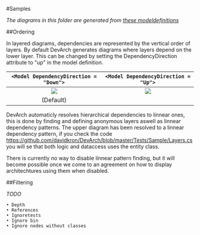 #Samples

*The diagrams in this folder are generated from
[these modeldefinitions](../Architecture)*

##Ordering

In layered diagrams, dependencies are represented by the vertical order of layers.
By default DevArch generates diagrams where layers depend on the lower layer. This can be changed by setting the DependencyDirection attribute to "up" in the model definition.

```<Model DependencyDirection = "Down">``` |```<Model DependencyDirection = "Up">```
:---------------:|:----------------------:
![](Layers.png)  |  ![](LayersReverse.png)
(Default)        |

DevArch automaticly resolves hierarchical dependencies to linnear ones, this is done by finding and defining anonymous layers aswell as linnear dependency patterns. The upper diagram has been resolved to a linnear dependency pattern, if you check the code https://github.com/davidkron/DevArch/blob/master/Tests/Sample/Layers.cs you will se that both logic and dataccess uses the entity class.

There is currently no way to disable linnear pattern finding, but it will become possible once we come to an agreement on how to display architechtures using them when disabled.

##Filtering

*TODO*

	• Depth
	• References
	• Ignoretests
	• Ignore bin
	• Ignore nodes without classes
